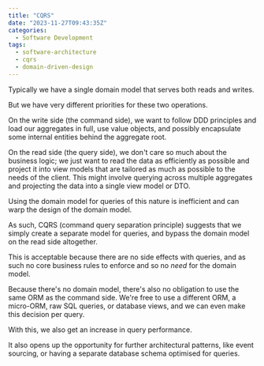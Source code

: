 ```yaml
---
title: "CQRS"
date: "2023-11-27T09:43:35Z"
categories:
  - Software Development
tags:
  - software-architecture
  - cqrs
  - domain-driven-design
---
```


Typically we have a single domain model that serves both reads and writes.

But we have very different priorities for these two operations.

On the write side (the command side), we want to follow DDD principles and load our aggregates in full, use value objects, and possibly encapsulate some internal entities behind the aggregate root.

On the read side (the query side), we don't care so much about the business logic; we just want to read the data as efficiently as possible and project it into view models that are tailored as much as possible to the needs of the client. This might involve querying across multiple aggregates and projecting the data into a single view model or DTO.

Using the domain model for queries of this nature is inefficient and can warp the design of the domain model.

As such, CQRS (command query separation principle) suggests that we simply create a separate model for queries, and bypass the domain model on the read side altogether.

This is acceptable because there are no side effects with queries, and as such no core business rules to enforce and so no _need_ for the domain model.

Because there's no domain model, there's also no obligation to use the same ORM as the command side. We're free to use a different ORM, a micro-ORM, raw SQL queries, or database views, and we can even make this decision per query.

With this, we also get an increase in query performance.

It also opens up the opportunity for further architectural patterns, like event sourcing, or having a separate database schema optimised for queries.
